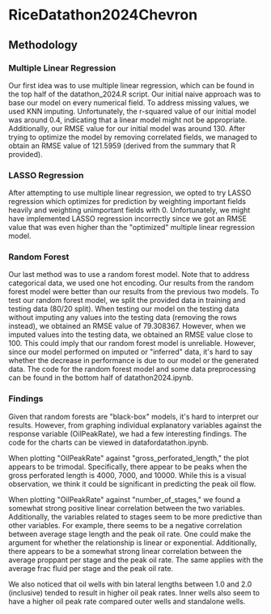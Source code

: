 # RiceDatathon2024Chevron

## Methodology

### Multiple Linear Regression

Our first idea was to use multiple linear regression, which can be found in the
top half of the datathon\_2024.R script. Our initial naive approach was to
base our model on every numerical field. To address missing values, we used
KNN imputing. Unfortunately, the r-squared value of our initial model was 
around 0.4, indicating that a linear model might not be appropriate. 
Additionally, our RMSE value for our initial model was around 130. After 
trying to optimize the model by removing correlated fields, we managed to
obtain an RMSE value of 121.5959 (derived from the summary that R provided).

### LASSO Regression

After attempting to use multiple linear regression, we opted to try LASSO
regression which optimizes for prediction by weighting important fields
heavily and weighting unimportant fields with 0. Unfortunately, we might
have implemented LASSO regression incorrectly since we got an RMSE value
that was even higher than the "optimized" multiple linear regression model. 

### Random Forest

Our last method was to use a random forest model. Note that to address 
categorical data, we used one hot encoding. Our results from the random forest
model were better than our results from the previous two models. To test our
random forest model, we split the provided data in training and testing data 
(80/20 split). When testing our model on the testing data without imputing any
values into the testing data (removing the rows instead), we obtained an RMSE
value of 79.308367. However, when we imputed values into the testing data, we
obtained an RMSE value close to 100. This could imply that our random forest
model is unreliable. However, since our model performed on imputed or "inferred"
data, it's hard to say whether the decrease in performance is due to our model
or the generated data. The code for the random forest model and some data 
preprocessing can be found in the bottom half of datathon2024.ipynb.

### Findings

Given that random forests are "black-box" models, it's hard to interpret our
results. However, from graphing individual explanatory variables against the
response variable (OilPeakRate), we had a few interesting findings. The code
for the charts can be viewed in datafordatathon.ipynb.

When plotting "OilPeakRate" against "gross\_perforated\_length," the plot
appears to be trimodal. Specifically, there appear to be peaks when the
gross perforated length is 4000, 7000, and 10000. While this is a visual
observation, we think it could be significant in predicting the peak oil flow.

When plotting "OilPeakRate" against "number\_of\_stages," we found a somewhat
strong positive linear correlation between the two variables. Additionally,
the variables related to stages seem to be more predictive than other 
variables. For example, there seems to be a negative correlation between
average stage length and the peak oil rate. One could make the argument for
whether the relationship is linear or exponential. Additionally, there appears
to be a somewhat strong linear correlation between the average proppant per
stage and the peak oil rate. The same applies with the average frac fluid per
stage and the peak oil rate. 

We also noticed that oil wells with bin lateral lengths between 1.0 and 2.0 
(inclusive) tended to result in higher oil peak rates. Inner wells also seem
to have a higher oil peak rate compared outer wells and standalone wells. 

